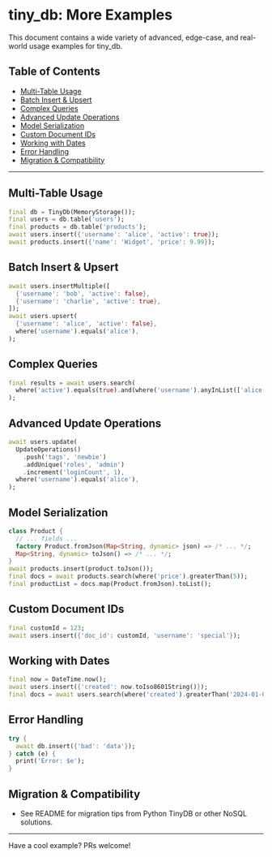 # tiny_db: More Examples

This document contains a wide variety of advanced, edge-case, and real-world usage examples for tiny_db.

## Table of Contents
- [Multi-Table Usage](#multi-table-usage)
- [Batch Insert & Upsert](#batch-insert--upsert)
- [Complex Queries](#complex-queries)
- [Advanced Update Operations](#advanced-update-operations)
- [Model Serialization](#model-serialization)
- [Custom Document IDs](#custom-document-ids)
- [Working with Dates](#working-with-dates)
- [Error Handling](#error-handling)
- [Migration & Compatibility](#migration--compatibility)

---

## Multi-Table Usage
```dart
final db = TinyDb(MemoryStorage());
final users = db.table('users');
final products = db.table('products');
await users.insert({'username': 'alice', 'active': true});
await products.insert({'name': 'Widget', 'price': 9.99});
```

## Batch Insert & Upsert
```dart
await users.insertMultiple([
  {'username': 'bob', 'active': false},
  {'username': 'charlie', 'active': true},
]);
await users.upsert(
  {'username': 'alice', 'active': false},
  where('username').equals('alice'),
);
```

## Complex Queries
```dart
final results = await users.search(
  where('active').equals(true).and(where('username').anyInList(['alice', 'charlie']))
);
```

## Advanced Update Operations
```dart
await users.update(
  UpdateOperations()
    .push('tags', 'newbie')
    .addUnique('roles', 'admin')
    .increment('loginCount', 1),
  where('username').equals('alice'),
);
```

## Model Serialization
```dart
class Product {
  // ... fields ...
  factory Product.fromJson(Map<String, dynamic> json) => /* ... */;
  Map<String, dynamic> toJson() => /* ... */;
}
await products.insert(product.toJson());
final docs = await products.search(where('price').greaterThan(5));
final productList = docs.map(Product.fromJson).toList();
```

## Custom Document IDs
```dart
final customId = 123;
await users.insert({'doc_id': customId, 'username': 'special'});
```

## Working with Dates
```dart
final now = DateTime.now();
await users.insert({'created': now.toIso8601String()});
final docs = await users.search(where('created').greaterThan('2024-01-01T00:00:00Z'));
```

## Error Handling
```dart
try {
  await db.insert({'bad': 'data'});
} catch (e) {
  print('Error: $e');
}
```

## Migration & Compatibility
- See README for migration tips from Python TinyDB or other NoSQL solutions.

---

Have a cool example? PRs welcome!
